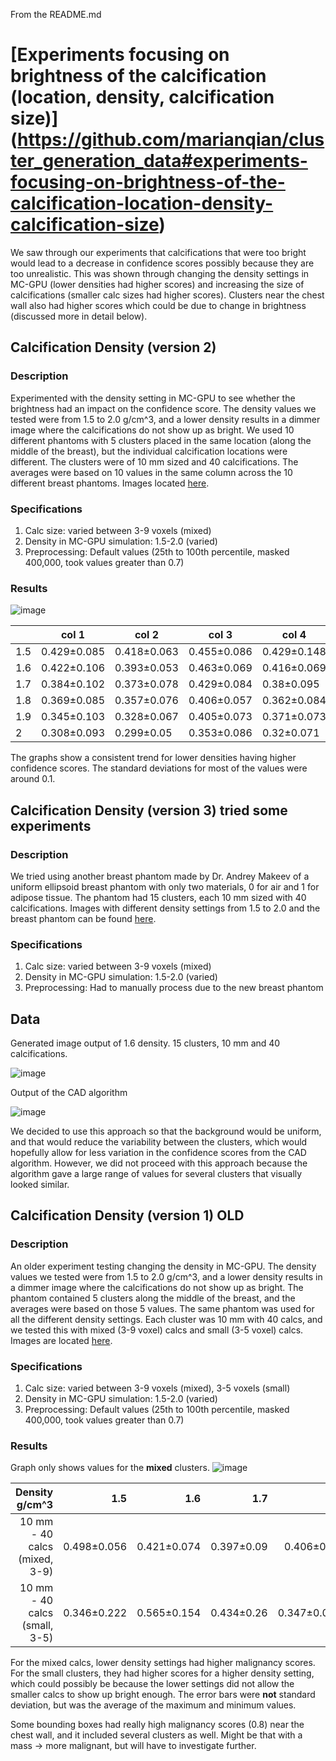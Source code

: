 

From the README.md

# [Experiments focusing on brightness of the calcification (location, density, calcification size)] (https://github.com/marianqian/cluster_generation_data#experiments-focusing-on-brightness-of-the-calcification-location-density-calcification-size)

We saw through our experiments that calcifications that were too bright would lead to a decrease in confidence scores possibly because they are too unrealistic. This was shown through changing the density settings in MC-GPU (lower densities had higher scores) and increasing the size of calcifications (smaller calc sizes had higher scores). Clusters near the chest wall also had higher scores which could be due to change in brightness (discussed more in detail below). 

## Calcification Density (version 2)
### Description
Experimented with the density setting in MC-GPU to see whether the brightness had an impact on the confidence score. The density values we tested were from 1.5 to 2.0 g/cm^3, and a lower density results in a dimmer image where the calcifications do not show up as bright. We used 10 different phantoms with 5 clusters placed in the same location (along the middle of the breast), but the individual calcification locations were different. The clusters were of 10 mm sized and 40 calcifications. The averages were based on 10 values in the same column across the 10 different breast phantoms. Images located [here](https://github.com/marianqian/cluster_generation_data/tree/master/calc_density/calc_density_v2). 

### Specifications
1. Calc size: varied between 3-9 voxels (mixed)   
2. Density in MC-GPU simulation: 1.5-2.0 (varied)
3. Preprocessing: Default values (25th to 100th percentile, masked 400,000, took values greater than 0.7) 

### Results
![image](../calc_density/images/ellip_calc_1.6.png)

|     | col 1       | col 2       | col 3       | col 4       | col 5       |
|-----|-------------|-------------|-------------|-------------|-------------|
| 1.5 | 0.429±0.085 | 0.418±0.063 | 0.455±0.086 | 0.429±0.148 | 0.461±0.103 |
| 1.6 | 0.422±0.106 | 0.393±0.053 | 0.463±0.069 | 0.416±0.069 | 0.395±0.132 |
| 1.7 | 0.384±0.102 | 0.373±0.078 | 0.429±0.084 | 0.38±0.095  | 0.362±0.127 |
| 1.8 | 0.369±0.085 | 0.357±0.076 | 0.406±0.057 | 0.362±0.084 | 0.323±0.091 |
| 1.9 | 0.345±0.103 | 0.328±0.067 | 0.405±0.073 | 0.371±0.073 | 0.331±0.109 |
| 2   | 0.308±0.093 | 0.299±0.05  | 0.353±0.086 | 0.32±0.071  | 0.287±0.101 |

The graphs show a consistent trend for lower densities having higher confidence scores. The standard deviations for most of the values were around 0.1. 


## Calcification Density (version 3) tried some experiments 
### Description
We tried using another breast phantom made by Dr. Andrey Makeev of a uniform ellipsoid breast phantom with only two materials, 0 for air and 1 for adipose tissue. The phantom had 15 clusters, each 10 mm sized with 40 calcifications. Images with different density settings from 1.5 to 2.0 and the breast phantom can be found [here](https://github.com/marianqian/cluster_generation_data/tree/master/calc_density/calc_density_v3). 

### Specifications
1. Calc size: varied between 3-9 voxels (mixed)   
2. Density in MC-GPU simulation: 1.5-2.0 (varied)
3. Preprocessing: Had to manually process due to the new breast phantom 

## Data
Generated image output of 1.6 density. 15 clusters, 10 mm and 40 calcifications. 

![image](../calc_density/images/ellip_calc_1.6.png)

Output of the CAD algorithm

![image](../calc_density/images/ellip_calc_1.6_cad_output_all.png)

We decided to use this approach so that the background would be uniform, and that would reduce the variability between the clusters, which would hopefully allow for less variation in the confidence scores from the CAD algorithm. However, we did not proceed with this approach because the algorithm gave a large range of values for several clusters that visually looked similar. 

## Calcification Density (version 1) OLD
### Description
An older experiment testing changing the density in MC-GPU. The density values we tested were from 1.5 to 2.0 g/cm^3, and a lower density results in a dimmer image where the calcifications do not show up as bright. The phantom contained 5 clusters along the middle of the breast, and the averages were based on those 5 values. The same phantom was used for all the different density settings. Each cluster was 10 mm with 40 calcs, and we tested this with mixed (3-9 voxel) calcs and small (3-5 voxel) calcs. Images are located [here](https://github.com/marianqian/cluster_generation_data/tree/master/calc_density/calc_density_v1). 

### Specifications
1. Calc size: varied between 3-9 voxels (mixed), 3-5 voxels (small)   
2. Density in MC-GPU simulation: 1.5-2.0 (varied)
3. Preprocessing: Default values (25th to 100th percentile, masked 400,000, took values greater than 0.7) 

### Results

Graph only shows values for the **mixed** clusters. 
![image](../calc_density/images/calc_density_graphs_presentation.png)


|              Density   g/cm^3    |             1.5    |             1.6    |            1.7    |            1.8    |             1.9    |               2    |
|---------------------------------:|-------------------:|-------------------:|------------------:|------------------:|-------------------:|-------------------:|
|     10   mm - 40 calcs (mixed, 3-9)    |     0.498±0.056    |     0.421±0.074    |     0.397±0.09    |     0.406±0.09    |     0.365±0.067    |     0.347±0.082    |
| 10 mm - 40 calcs (small, 3-5) | 0.346±0.222 | 0.565±0.154 | 0.434±0.26 | 0.347±0.082 | 0.609±0.056 | 0.629±0.11 |

For the mixed calcs, lower density settings had higher malignancy scores. For the small clusters, they had higher scores for a higher density setting, which could possibly be because the lower settings did not allow the smaller calcs to show up bright enough. The error bars were **not** standard deviation, but was the average of the maximum and minimum values. 

Some bounding boxes had really high malignancy scores (0.8) near the chest wall, and it included several clusters as well. Might be that with a mass -> more malignant, but will have to investigate further. 

